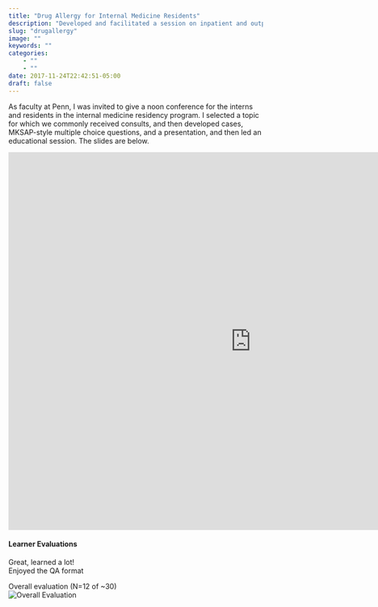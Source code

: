 ```yaml
---
title: "Drug Allergy for Internal Medicine Residents"
description: "Developed and facilitated a session on inpatient and outpatient drug allergy"
slug: "drugallergy"
image: ""
keywords: ""
categories:
    - ""
    - ""
date: 2017-11-24T22:42:51-05:00
draft: false
---
```



As faculty at Penn, I was invited to give a noon conference for the interns and residents in the internal medicine residency program. I selected a topic for which we commonly received consults, and then developed cases, MKSAP-style multiple choice questions, and a presentation, and then led an educational session. The slides are below.

<iframe src="https://docs.google.com/presentation/d/e/2PACX-1vTOdK_FvKr_KQ0KBN7JvfVt0JTw-AmD614yYtBbb5gCYwcypOohRO-Bf1WTuOvko7PwyvYz3Nap7K3C/embed?start=false&loop=false&delayms=3000" frameborder="0" width="960" height="749" allowfullscreen="true" mozallowfullscreen="true" webkitallowfullscreen="true"></iframe>


#### Learner Evaluations
Great, learned a lot!  
Enjoyed the QA format  

Overall evaluation (N=12 of ~30)  
<img src="../img/FeedbackDrugAllergy.jpg" alt="Overall Evaluation" />
